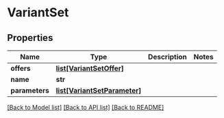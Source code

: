 # VariantSet

## Properties
Name | Type | Description | Notes
------------ | ------------- | ------------- | -------------
**offers** | [**list[VariantSetOffer]**](VariantSetOffer.md) |  | 
**name** | **str** |  | 
**parameters** | [**list[VariantSetParameter]**](VariantSetParameter.md) |  | 

[[Back to Model list]](../README.md#documentation-for-models) [[Back to API list]](../README.md#documentation-for-api-endpoints) [[Back to README]](../README.md)



